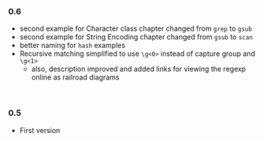 <br>

### 0.6

* second example for Character class chapter changed from `grep` to `gsub`
* second example for String Encoding chapter changed from `gsub` to `scan`
* better naming for `hash` examples
* Recursive matching simplified to use `\g<0>` instead of capture group and `\g<1>`
    * also, description improved and added links for viewing the regexp online as railroad diagrams

<br>

### 0.5

* First version

